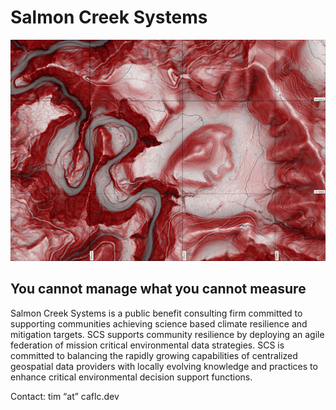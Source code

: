 # Salmon Creek Systems

![image](images/image6.png)

## You cannot manage what you cannot measure
Salmon Creek Systems is a public benefit consulting firm committed to supporting communities achieving science based climate resilience and mitigation targets.  SCS supports community resilience by deploying an agile federation of mission critical environmental data strategies.  SCS is committed to balancing the rapidly growing capabilities of centralized geospatial data providers with locally evolving knowledge and practices to enhance critical environmental decision support functions. 

Contact: tim   “at”  caflc.dev
